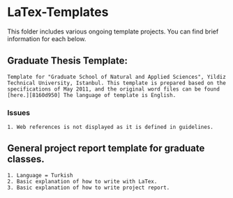 # LaTex-Templates
This folder includes various ongoing template projects. You can find brief information for each below.

## Graduate Thesis Template:

    Template for "Graduate School of Natural and Applied Sciences", Yildiz Technical University, Istanbul. This template is prepared based on the specifications of May 2011, and the original word files can be found [here.][8160d950] The language of template is English.
### Issues
    1. Web references is not displayed as it is defined in guidelines.

## General project report template for graduate classes.
    1. Language = Turkish
    2. Basic explanation of how to write with LaTex.
    3. Basic explanation of how to write project report.

  [8160d950]: http://www.fbe.yildiz.edu.tr/bilgi/64/Tez-Yaz%C4%B1m%C4%B1/78 "Thesis Template-2011"
